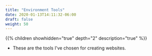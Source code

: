 ```yaml
---
title: "Environment Tools"
date: 2020-01-13T14:11:32-06:00
draft: false
weight: 50
---
```


{{% children showhidden="true" depth="2" description="true" %}}

* These are the tools I've chosen for creating websites.
